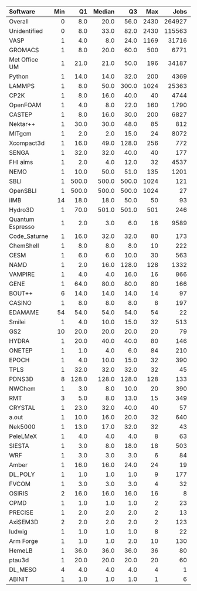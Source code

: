 | Software         |   Min |    Q1 |   Median |    Q3 |   Max |   Jobs |     Nodeh |   PercentUse |       kWh |   PercentEnergy |   Users |   Projects |
|:-----------------|------:|------:|---------:|------:|------:|-------:|----------:|-------------:|----------:|----------------:|--------:|-----------:|
| Overall          |     0 |   8.0 |     20.0 |  56.0 |  2430 | 264927 | 4536991.6 |        100.0 | 1715224.9 |           100.0 |     975 |        127 |
| Unidentified     |     0 |   8.0 |     33.0 |  82.0 |  2430 | 115563 | 1440437.2 |         31.7 |  519658.3 |            30.3 |     836 |        121 |
| VASP             |     1 |   4.0 |      8.0 |  24.0 |  1169 |  31716 |  803714.5 |         17.7 |  304366.6 |            17.7 |     152 |         17 |
| GROMACS          |     1 |   8.0 |     20.0 |  60.0 |   500 |   6771 |  364734.3 |          8.0 |  169561.7 |             9.9 |     115 |          6 |
| Met Office UM    |     1 |  21.0 |     21.0 |  50.0 |   196 |  34187 |  276427.7 |          6.1 |  101741.4 |             5.9 |      22 |          4 |
| Python           |     1 |  14.0 |     14.0 |  32.0 |   200 |   4369 |  187569.1 |          4.1 |   66083.9 |             3.9 |      53 |         23 |
| LAMMPS           |     1 |   8.0 |     50.0 | 300.0 |  1024 |  25363 |  176758.8 |          3.9 |   81451.6 |             4.7 |      44 |         18 |
| CP2K             |     1 |   8.0 |     16.0 |  40.0 |    40 |   4744 |  166997.0 |          3.7 |   59455.7 |             3.5 |      48 |         11 |
| OpenFOAM         |     1 |   4.0 |      8.0 |  22.0 |   160 |   1790 |  147262.0 |          3.2 |   54698.5 |             3.2 |      41 |         16 |
| CASTEP           |     1 |   8.0 |     16.0 |  30.0 |   200 |   6827 |  125214.7 |          2.8 |   41476.1 |             2.4 |      46 |          8 |
| Nektar++         |     1 |  30.0 |     30.0 |  48.0 |    85 |    812 |  114045.2 |          2.5 |   43154.9 |             2.5 |      14 |          4 |
| MITgcm           |     1 |   2.0 |      2.0 |  15.0 |    24 |   8072 |   64800.9 |          1.4 |   27718.4 |             1.6 |      13 |          3 |
| Xcompact3d       |     1 |  16.0 |     49.0 | 128.0 |   256 |    772 |   56108.1 |          1.2 |   19758.8 |             1.2 |       7 |          4 |
| SENGA            |     1 |  32.0 |     32.0 |  40.0 |    40 |    177 |   55164.5 |          1.2 |   23718.2 |             1.4 |       5 |          3 |
| FHI aims         |     1 |   2.0 |      4.0 |  12.0 |    32 |   4537 |   53388.4 |          1.2 |   21382.1 |             1.2 |      21 |          4 |
| NEMO             |     1 |  10.0 |     50.0 |  51.0 |   135 |   1201 |   46110.9 |          1.0 |   13700.5 |             0.8 |      19 |          4 |
| SBLI             |     1 | 500.0 |    500.0 | 500.0 |  1024 |    121 |   40901.0 |          0.9 |   10013.1 |             0.6 |       5 |          3 |
| OpenSBLI         |     1 | 500.0 |    500.0 | 500.0 |  1024 |     27 |   40657.5 |          0.9 |    9919.9 |             0.6 |       3 |          2 |
| iIMB             |    14 |  18.0 |     18.0 |  50.0 |    50 |     93 |   40096.2 |          0.9 |   16028.0 |             0.9 |       2 |          2 |
| Hydro3D          |     1 |  70.0 |    501.0 | 501.0 |   501 |    246 |   32901.6 |          0.7 |   11936.0 |             0.7 |       4 |          3 |
| Quantum Espresso |     1 |   2.0 |      3.0 |   6.0 |    16 |   9589 |   30894.2 |          0.7 |   12541.6 |             0.7 |      46 |         10 |
| Code_Saturne     |     1 |  16.0 |     32.0 |  32.0 |    80 |    173 |   30152.7 |          0.7 |   11425.1 |             0.7 |       7 |          4 |
| ChemShell        |     1 |   8.0 |      8.0 |   8.0 |    10 |    222 |   29886.6 |          0.7 |   10398.0 |             0.6 |       6 |          1 |
| CESM             |     1 |   6.0 |      6.0 |  10.0 |    30 |    563 |   29573.7 |          0.7 |   11310.8 |             0.7 |      10 |          1 |
| NAMD             |     1 |   2.0 |     16.0 | 128.0 |   128 |   1332 |   23658.5 |          0.5 |   11964.4 |             0.7 |       3 |          2 |
| VAMPIRE          |     1 |   4.0 |      4.0 |  16.0 |    16 |    866 |   22614.7 |          0.5 |    9943.6 |             0.6 |       5 |          2 |
| GENE             |     1 |  64.0 |     80.0 |  80.0 |    80 |    166 |   18120.6 |          0.4 |    7512.1 |             0.4 |      13 |          4 |
| BOUT++           |     6 |  14.0 |     14.0 |  14.0 |    14 |     97 |   17053.1 |          0.4 |    6206.4 |             0.4 |       1 |          1 |
| CASINO           |     1 |   8.0 |      8.0 |   8.0 |     8 |    197 |   14585.5 |          0.3 |    5643.6 |             0.3 |       1 |          1 |
| EDAMAME          |    54 |  54.0 |     54.0 |  54.0 |    54 |     22 |   14106.9 |          0.3 |    4814.5 |             0.3 |       1 |          1 |
| Smilei           |     1 |   4.0 |     10.0 |  15.0 |    32 |    513 |   12202.5 |          0.3 |    3474.3 |             0.2 |       6 |          1 |
| GS2              |    10 |  20.0 |     20.0 |  20.0 |    20 |     79 |   11154.3 |          0.2 |    2935.5 |             0.2 |       2 |          1 |
| HYDRA            |     1 |  20.0 |     40.0 |  40.0 |    80 |    146 |    9075.4 |          0.2 |    2999.1 |             0.2 |       4 |          2 |
| ONETEP           |     1 |   1.0 |      4.0 |   6.0 |    84 |    210 |    8854.2 |          0.2 |    2894.5 |             0.2 |       5 |          1 |
| EPOCH            |     1 |   4.0 |     10.0 |  15.0 |    32 |    390 |    8581.5 |          0.2 |    3225.3 |             0.2 |       7 |          2 |
| TPLS             |     1 |  32.0 |     32.0 |  32.0 |    32 |     45 |    8177.7 |          0.2 |    3033.0 |             0.2 |       2 |          1 |
| PDNS3D           |     8 | 128.0 |    128.0 | 128.0 |   128 |    133 |    8007.5 |          0.2 |    3313.1 |             0.2 |       2 |          1 |
| NWChem           |     1 |   3.0 |      8.0 |  10.0 |    20 |    390 |    7377.0 |          0.2 |    2107.0 |             0.1 |      10 |          5 |
| RMT              |     3 |   5.0 |      8.0 |  13.0 |    15 |    349 |    6535.3 |          0.1 |    2064.6 |             0.1 |       5 |          1 |
| CRYSTAL          |     1 |  23.0 |     32.0 |  40.0 |    40 |     57 |    6088.8 |          0.1 |    1942.4 |             0.1 |       5 |          3 |
| a.out            |     1 |  10.0 |     16.0 |  20.0 |    32 |    640 |    5462.4 |          0.1 |    2060.2 |             0.1 |      14 |          8 |
| Nek5000          |     1 |  13.0 |     17.0 |  32.0 |    32 |     43 |    4657.3 |          0.1 |    1627.1 |             0.1 |       4 |          3 |
| PeleLMeX         |     1 |   4.0 |      4.0 |   4.0 |     8 |     63 |    4645.5 |          0.1 |    1454.4 |             0.1 |       3 |          1 |
| SIESTA           |     1 |   3.0 |      8.0 |  18.0 |    18 |    503 |    4388.8 |          0.1 |    1619.1 |             0.1 |       3 |          2 |
| WRF              |     1 |   3.0 |      3.0 |   3.0 |     6 |     84 |    3463.7 |          0.1 |    1263.4 |             0.1 |       3 |          2 |
| Amber            |     1 |  16.0 |     16.0 |  24.0 |    24 |     19 |    3181.6 |          0.1 |     836.3 |             0.0 |       1 |          1 |
| DL_POLY          |     1 |   1.0 |      1.0 |   1.0 |     9 |    177 |    1010.3 |          0.0 |     389.3 |             0.0 |       2 |          2 |
| FVCOM            |     1 |   3.0 |      3.0 |   3.0 |     4 |     32 |     234.5 |          0.0 |      91.4 |             0.0 |       3 |          1 |
| OSIRIS           |     2 |  16.0 |     16.0 |  16.0 |    16 |      8 |     173.6 |          0.0 |      63.8 |             0.0 |       1 |          1 |
| CPMD             |     1 |   1.0 |      1.0 |   1.0 |     2 |     23 |     136.6 |          0.0 |      53.4 |             0.0 |       1 |          1 |
| PRECISE          |     1 |   2.0 |      2.0 |   2.0 |     2 |     13 |      85.7 |          0.0 |      41.5 |             0.0 |       1 |          1 |
| AxiSEM3D         |     2 |   2.0 |      2.0 |   2.0 |     2 |    123 |      77.6 |          0.0 |      33.0 |             0.0 |       1 |          1 |
| ludwig           |     1 |   1.0 |      1.0 |   1.0 |     8 |     22 |      46.7 |          0.0 |      15.0 |             0.0 |       1 |          1 |
| Arm Forge        |     1 |   1.0 |      1.0 |   2.0 |    10 |    130 |      38.2 |          0.0 |       7.5 |             0.0 |      15 |         11 |
| HemeLB           |     1 |  36.0 |     36.0 |  36.0 |    36 |     80 |      20.2 |          0.0 |       5.5 |             0.0 |       2 |          2 |
| ptau3d           |     1 |  20.0 |     20.0 |  20.0 |    20 |     60 |      13.4 |          0.0 |       4.0 |             0.0 |       2 |          2 |
| DL_MESO          |     4 |   4.0 |      4.0 |   4.0 |     4 |      1 |      11.6 |          0.0 |       3.1 |             0.0 |       1 |          1 |
| ABINIT           |     1 |   1.0 |      1.0 |   1.0 |     1 |      6 |      10.9 |          0.0 |       4.4 |             0.0 |       1 |          1 |